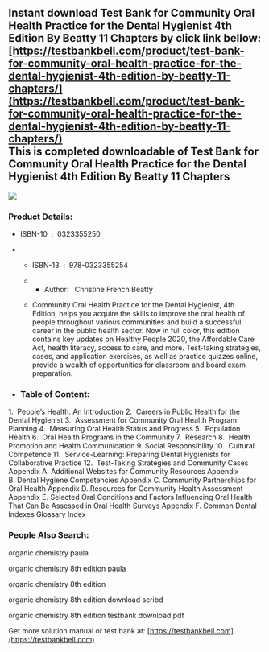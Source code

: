 Instant download **Test Bank for Community Oral Health Practice for the Dental Hygienist 4th Edition By Beatty 11 Chapters** by click link bellow:  
[https://testbankbell.com/product/test-bank-for-community-oral-health-practice-for-the-dental-hygienist-4th-edition-by-beatty-11-chapters/](https://testbankbell.com/product/test-bank-for-community-oral-health-practice-for-the-dental-hygienist-4th-edition-by-beatty-11-chapters/)  
This is completed downloadable of Test Bank for Community Oral Health Practice for the Dental Hygienist 4th Edition By Beatty 11 Chapters
-----------------------------------------------------------------------------------------------------------------------------------------


![](https://testbankbell.com/wp-content/uploads/2023/05/9780323355254.jpg)
### Product Details:


* ISBN-10 ‏ : ‎ 0323355250
* * ISBN-13 ‏ : ‎ 978-0323355254
  * * Author:   Christine French Beatty
   
  * Community Oral Health Practice for the Dental Hygienist, 4th Edition, helps you acquire the skills to improve the oral health of people throughout various communities and build a successful career in the public health sector. Now in full color, this edition contains key updates on Healthy People 2020, the Affordable Care Act, health literacy, access to care, and more. Test-taking strategies, cases, and application exercises, as well as practice quizzes online, provide a wealth of opportunities for classroom and board exam preparation.
 
* ### Table of Content:


1.  People’s Health: An Introduction
2.  Careers in Public Health for the Dental Hygienist
3.  Assessment for Community Oral Health Program Planning
4.  Measuring Oral Health Status and Progress
5.  Population Health
6.  Oral Health Programs in the Community
7.  Research
8.  Health Promotion and Health Communication
9. Social Responsibility
10.  Cultural Competence
11.  Service-Learning: Preparing Dental Hygienists for Collaborative Practice
12.  Test-Taking Strategies and Community Cases
Appendix A. Additional Websites for Community Resources
Appendix B. Dental Hygiene Competencies
Appendix C. Community Partnerships for Oral Health
Appendix D. Resources for Community Health Assessment
Appendix E. Selected Oral Conditions and Factors Influencing Oral Health That Can Be Assessed in Oral Health Surveys Appendix F. Common Dental Indexes
Glossary
Index




### People Also Search:


organic chemistry paula

organic chemistry 8th edition paula

organic chemistry 8th edition

organic chemistry 8th edition download scribd

organic chemistry 8th edition testbank download pdf


   Get more solution manual or test bank at: [https://testbankbell.com](https://testbankbell.com)
